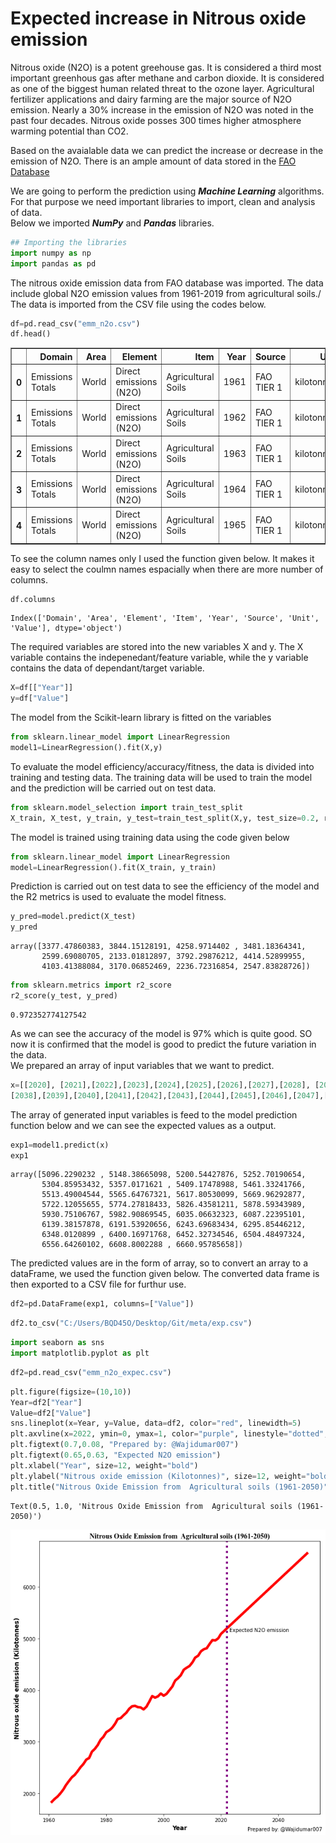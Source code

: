 # **Expected increase in Nitrous oxide emission**

Nitrous oxide (N2O) is a potent greehouse gas. It is considered a third most important greenhous gas after methane and carbon dioxide. It is considered as one of the biggest human related threat to the ozone layer. Agricultural fertilizer applications and dairy farming are the major source of N2O emission. Nearly a 30% increase in the emission of N2O was noted in the past four decades. Nitrous oxide posses 300 times higher atmosphere warming potential than CO2.

Based on the avaialable data we can predict the increase or decrease in the emission of N2O. There is an ample amount of data stored in the [FAO Database](https://www.fao.org/faostat/en/#data)

We are going to perform the prediction using ***Machine Learning*** algorithms. For that purpose we need important libraries to import, clean and analysis of data.\
Below we imported ***NumPy*** and ***Pandas*** libraries.


```python
## Importing the libraries
import numpy as np
import pandas as pd
```

The nitrous oxide emission data from FAO database was imported. The data include global N2O emission values from 1961-2019 from agricultural soils./
The data is imported from the CSV file using the codes below.


```python
df=pd.read_csv("emm_n2o.csv")
df.head()

```




<div>
<style scoped>
    .dataframe tbody tr th:only-of-type {
        vertical-align: middle;
    }

    .dataframe tbody tr th {
        vertical-align: top;
    }

    .dataframe thead th {
        text-align: right;
    }
</style>
<table border="1" class="dataframe">
  <thead>
    <tr style="text-align: right;">
      <th></th>
      <th>Domain</th>
      <th>Area</th>
      <th>Element</th>
      <th>Item</th>
      <th>Year</th>
      <th>Source</th>
      <th>Unit</th>
      <th>Value</th>
    </tr>
  </thead>
  <tbody>
    <tr>
      <th>0</th>
      <td>Emissions Totals</td>
      <td>World</td>
      <td>Direct emissions (N2O)</td>
      <td>Agricultural Soils</td>
      <td>1961</td>
      <td>FAO TIER 1</td>
      <td>kilotonnes</td>
      <td>1841.0876</td>
    </tr>
    <tr>
      <th>1</th>
      <td>Emissions Totals</td>
      <td>World</td>
      <td>Direct emissions (N2O)</td>
      <td>Agricultural Soils</td>
      <td>1962</td>
      <td>FAO TIER 1</td>
      <td>kilotonnes</td>
      <td>1896.9660</td>
    </tr>
    <tr>
      <th>2</th>
      <td>Emissions Totals</td>
      <td>World</td>
      <td>Direct emissions (N2O)</td>
      <td>Agricultural Soils</td>
      <td>1963</td>
      <td>FAO TIER 1</td>
      <td>kilotonnes</td>
      <td>1942.8741</td>
    </tr>
    <tr>
      <th>3</th>
      <td>Emissions Totals</td>
      <td>World</td>
      <td>Direct emissions (N2O)</td>
      <td>Agricultural Soils</td>
      <td>1964</td>
      <td>FAO TIER 1</td>
      <td>kilotonnes</td>
      <td>2004.8762</td>
    </tr>
    <tr>
      <th>4</th>
      <td>Emissions Totals</td>
      <td>World</td>
      <td>Direct emissions (N2O)</td>
      <td>Agricultural Soils</td>
      <td>1965</td>
      <td>FAO TIER 1</td>
      <td>kilotonnes</td>
      <td>2077.2466</td>
    </tr>
  </tbody>
</table>
</div>



To see the column names only I used the function given below. It makes it easy to select the coulmn names espacially when there are more number of columns.


```python
df.columns
```




    Index(['Domain', 'Area', 'Element', 'Item', 'Year', 'Source', 'Unit', 'Value'], dtype='object')



The required variables are stored into the new variables X and y. The X variable contains the indepenedant/feature variable, while the y variable contains the data of dependant/target variable.


```python
X=df[["Year"]]
y=df["Value"]
```

The model from the Scikit-learn library is fitted on the variables


```python
from sklearn.linear_model import LinearRegression
model1=LinearRegression().fit(X,y)
```

To evaluate the model efficiency/accuracy/fitness, the data is divided into training and testing data. The training data will be used to train the model and the prediction will be carried out on test data.


```python
from sklearn.model_selection import train_test_split
X_train, X_test, y_train, y_test=train_test_split(X,y, test_size=0.2, random_state=0)
```

The model is trained using training data using the code given below


```python
from sklearn.linear_model import LinearRegression
model=LinearRegression().fit(X_train, y_train)
```

Prediction is carried out on test data to see the efficiency of the model and the R2 metrics is used to evaluate the model fitness.


```python
y_pred=model.predict(X_test)
y_pred
```




    array([3377.47860383, 3844.15128191, 4258.9714402 , 3481.18364341,
           2599.69080705, 2133.01812897, 3792.29876212, 4414.52899955,
           4103.41388084, 3170.06852469, 2236.72316854, 2547.83828726])




```python
from sklearn.metrics import r2_score
r2_score(y_test, y_pred)
```




    0.972352774127542



As we can see the accuracy of the model is 97% which is quite good. SO now it is confirmed that the model is good to predict the future variation in the data.\
We prepared an array of input variables that we want to predict.


```python
x=[[2020], [2021],[2022],[2023],[2024],[2025],[2026],[2027],[2028], [2029],[2030],[2031],[2032],[2033],[2034],[2035],[2036],[2037],
[2038],[2039],[2040],[2041],[2042],[2043],[2044],[2045],[2046],[2047],[2048],[2049],[2050]]
```

The array of generated input variables is feed to the model prediction function below and we can see the expected values as a output.


```python
exp1=model1.predict(x)
exp1
```




    array([5096.2290232 , 5148.38665098, 5200.54427876, 5252.70190654,
           5304.85953432, 5357.0171621 , 5409.17478988, 5461.33241766,
           5513.49004544, 5565.64767321, 5617.80530099, 5669.96292877,
           5722.12055655, 5774.27818433, 5826.43581211, 5878.59343989,
           5930.75106767, 5982.90869545, 6035.06632323, 6087.22395101,
           6139.38157878, 6191.53920656, 6243.69683434, 6295.85446212,
           6348.0120899 , 6400.16971768, 6452.32734546, 6504.48497324,
           6556.64260102, 6608.8002288 , 6660.95785658])



The predicted values are in the form of array, so to convert an array to a dataFrame, we used the function given below. The converted data frame is then exported to a CSV file for furthur use.


```python
df2=pd.DataFrame(exp1, columns=["Value"])
```


```python
df2.to_csv("C:/Users/BQD45O/Desktop/Git/meta/exp.csv")
```


```python
import seaborn as sns
import matplotlib.pyplot as plt
```


```python
df2=pd.read_csv("emm_n2o_expec.csv")
```


```python
plt.figure(figsize=(10,10))
Year=df2["Year"]
Value=df2["Value"]
sns.lineplot(x=Year, y=Value, data=df2, color="red", linewidth=5)
plt.axvline(x=2022, ymin=0, ymax=1, color="purple", linestyle="dotted", linewidth=4)
plt.figtext(0.7,0.08, "Prepared by: @Wajidumar007")
plt.figtext(0.65,0.63, "Expected N2O emission")
plt.xlabel("Year", size=12, weight="bold")
plt.ylabel("Nitrous oxide emission (Kilotonnes)", size=12, weight="bold")
plt.title("Nitrous Oxide Emission from  Agricultural soils (1961-2050)", size=14, weight="bold", family="Times New Roman")
```




    Text(0.5, 1.0, 'Nitrous Oxide Emission from  Agricultural soils (1961-2050)')




    
![png](output_29_1.png)
    

